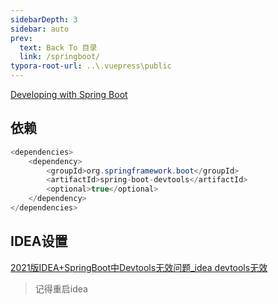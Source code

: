 ```yaml
---
sidebarDepth: 3
sidebar: auto
prev:
  text: Back To 目录
  link: /springboot/
typora-root-url: ..\.vuepress\public
---
```




[Developing with Spring Boot](https://docs.spring.io/spring-boot/docs/2.7.12/reference/html/using.html#using.devtools)

## 依赖

```java
<dependencies>
    <dependency>
        <groupId>org.springframework.boot</groupId>
        <artifactId>spring-boot-devtools</artifactId>
        <optional>true</optional>
    </dependency>
</dependencies>
```



## IDEA设置

[2021版IDEA+SpringBoot中Devtools无效问题_idea devtools无效](https://blog.csdn.net/weixin_43326050/article/details/123169825)

> 记得重启idea
